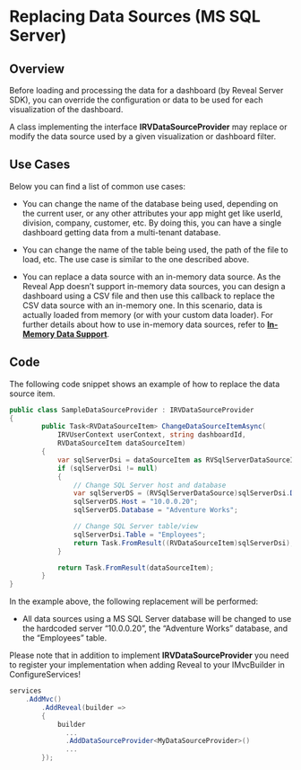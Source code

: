 # Replacing Data Sources (MS SQL Server)

## Overview

Before loading and processing the data for a dashboard (by Reveal Server SDK), you can override the configuration or data to be used for each visualization of the dashboard.

A class implementing the interface __IRVDataSourceProvider__ may replace or modify the data source used by a given visualization or dashboard filter.

## Use Cases

Below you can find a list of common use cases:

  - You can change the name of the database being used, depending on the
    current user, or any other attributes your app might get like
    userId, division, company, customer, etc. By doing this, you can
    have a single dashboard getting data from a multi-tenant database.

  - You can change the name of the table being used, the path of the
    file to load, etc. The use case is similar to the one described
    above.

  - You can replace a data source with an in-memory data source. As the
    Reveal App doesn’t support in-memory data sources, you can design a
    dashboard using a CSV file and then use this callback to replace the
    CSV data source with an in-memory one. In this scenario, data is
    actually loaded from memory (or with your custom data loader). For
    further details about how to use in-memory data sources, refer to
    [**In-Memory Data Support**](~/en/developer/web-sdk/using-the-server-sdk/in-memory-data.md).


## Code

The following code snippet shows an example of how to replace the data source item.

``` csharp
public class SampleDataSourceProvider : IRVDataSourceProvider
{
        public Task<RVDataSourceItem> ChangeDataSourceItemAsync(
            IRVUserContext userContext, string dashboardId,
            RVDataSourceItem dataSourceItem)
        {
            var sqlServerDsi = dataSourceItem as RVSqlServerDataSourceItem;
            if (sqlServerDsi != null)
            {
                // Change SQL Server host and database
                var sqlServerDS = (RVSqlServerDataSource)sqlServerDsi.DataSource;
                sqlServerDS.Host = "10.0.0.20";
                sqlServerDS.Database = "Adventure Works";

                // Change SQL Server table/view
                sqlServerDsi.Table = "Employees";
                return Task.FromResult((RVDataSourceItem)sqlServerDsi);
            }

            return Task.FromResult(dataSourceItem);
        }
}
```

In the example above, the following replacement will be performed:

  - All data sources using a MS SQL Server database will be changed to use the hardcoded server “10.0.0.20”, the “Adventure Works” database, and the “Employees” table.

Please note that in addition to implement __IRVDataSourceProvider__ you need to register your implementation when adding Reveal to your IMvcBuilder in ConfigureServices!
```csharp
services
    .AddMvc()
        .AddReveal(builder =>
        {
            builder
              ...
              .AddDataSourceProvider<MyDataSourceProvider>()
              ...
        });
```
